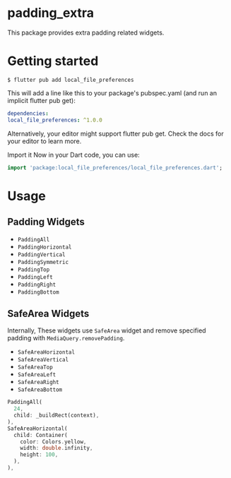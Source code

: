 # padding_extra

This package provides extra padding related widgets.

# Getting started

```shell
$ flutter pub add local_file_preferences
```
This will add a line like this to your package's pubspec.yaml (and run an implicit flutter pub get):

```yaml
dependencies:
local_file_preferences: ^1.0.0
```
Alternatively, your editor might support flutter pub get. Check the docs for your editor to learn more.

Import it
Now in your Dart code, you can use:

```dart
import 'package:local_file_preferences/local_file_preferences.dart';
```

# Usage

## Padding Widgets

- `PaddingAll`
- `PaddingHorizontal`
- `PaddingVertical`
- `PaddingSymmetric`
- `PaddingTop`
- `PaddingLeft`
- `PaddingRight`
- `PaddingBottom`

## SafeArea Widgets

Internally, These widgets use `SafeArea` widget and remove specified padding with `MediaQuery.removePadding`.

- `SafeAreaHorizontal`
- `SafeAreaVertical`
- `SafeAreaTop`
- `SafeAreaLeft`
- `SafeAreaRight`
- `SafeAreaBottom`

```dart
PaddingAll(
  24,
  child: _buildRect(context),
),
SafeAreaHorizontal(
  child: Container(
    color: Colors.yellow,
    width: double.infinity,
    height: 100,
  ),
),
```